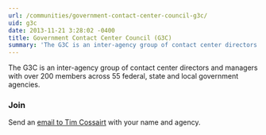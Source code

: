 ```yaml
---
url: /communities/government-contact-center-council-g3c/
uid: g3c
date: 2013-11-21 3:28:02 -0400
title: Government Contact Center Council (G3C)
summary: 'The G3C is an inter-agency group of contact center directors and managers with over 200 members across 55 federal, state and local government agencies. Join Stay on the cutting edge of  government contact center news, ideas, best practices, and the latest in contact center technology. Join the G3C or Manage Your Subscriptions Tools & Resources {{< legacy-img'
---
```


The G3C is an inter-agency group of contact center directors and managers with over 200 members across 55 federal, state and local government agencies.

### Join

Send an [email to Tim Cossairt](mailto:tim.cossairt@tsa.dhs.gov) with your name and agency.
